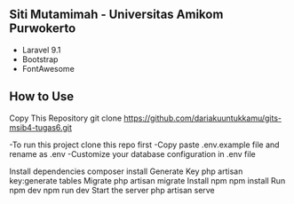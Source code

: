## Siti Mutamimah - Universitas Amikom Purwokerto

- Laravel 9.1
- Bootstrap
- FontAwesome

## How to Use

Copy This Repository
git clone https://github.com/dariakuuntukkamu/gits-msib4-tugas6.git

-To run this project clone this repo first
-Copy paste .env.example file and rename as .env
-Customize your database configuration in .env file

Install dependencies
 composer install 
Generate Key
 php artisan key:generate 
tables Migrate
 php artisan migrate 
Install npm
 npm install
Run npm dev
 npm run dev
Start the server
 php artisan serve

